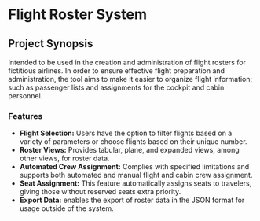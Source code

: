 # Flight Roster System

## Project Synopsis
Intended to be used in the creation and administration of flight rosters for fictitious airlines. In order to ensure effective flight preparation and administration, the tool aims to make it easier to organize flight information; such as passenger lists and assignments for the cockpit and cabin personnel.

### Features 
- **Flight Selection:** Users have the option to filter flights based on a variety of parameters or choose flights based on their unique number.
- **Roster Views:** Provides tabular, plane, and expanded views, among other views, for roster data.
- **Automated Crew Assignment:** Complies with specified limitations and supports both automated and manual flight and cabin crew assignment.
- **Seat Assignment:** This feature automatically assigns seats to travelers, giving those without reserved seats extra priority.
- **Export Data:** enables the export of roster data in the JSON format for usage outside of the system.
